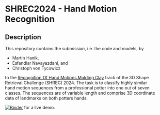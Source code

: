 # SHREC2024 - Hand Motion Recognition  

## Description

This repository contains the submission, i.e. the code and models, by
* Martin Hanik,
* Esfandiar Navayazdani, and
* Christoph von Tycowicz

to the [Recognition Of Hand Motions Molding Clay](https://www.shrec.net/SHREC-2024-hand-motion/) track of the 3D Shape Retrieval Challenge (SHREC) 2024.
The task is to classify highly similar hand motion sequences from a professional potter into one out of seven classes.
The sequences are of variable length and comprise 3D coordinate data of landmarks on both potters hands.


[![Binder](https://mybinder.org/badge_logo.svg)](https://mybinder.org/v2/gh/morphomatics/shrec24/HEAD) for a live demo.
